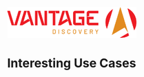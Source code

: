 <img src="../../../docs/assets/vantage_logo.png" title="Vantage Discovery Logo" width="300"/></br>

# Interesting Use Cases